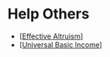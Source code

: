 # Help Others
- [[Effective Altruism]]
- [[Universal Basic Income]]

[//begin]: # "Autogenerated link references for markdown compatibility"
[Effective Altruism]: effective-altruism.md "Effective Altruism"
[Universal Basic Income]: universal-basic-income.md "Universal Basic Income"
[//end]: # "Autogenerated link references"